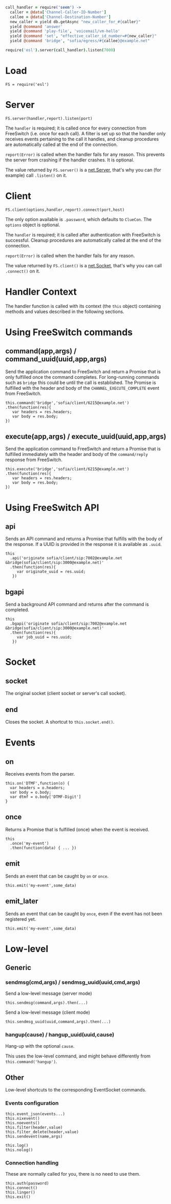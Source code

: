 ```coffeescript
call_handler = require('seem') ->
  caller = @data['Channel-Caller-ID-Number']
  callee = @data['Channel-Destination-Number']
  new_caller = yield db.getAsync "new_caller_for_#{caller}"
  yield @command 'answer'
  yield @command 'play-file', 'voicemail/vm-hello'
  yield @command 'set', "effective_caller_id_number=#{new_caller}"
  yield @command 'bridge', "sofia/egress/#{callee}@example.net"

require('esl').server(call_handler).listen(7000)
```

Load
====

    FS = require('esl')

Server
======

    FS.server(handler,report).listen(port)

The `handler` is required; it is called once for every connection from FreeSwitch (i.e. once for each call). A filter is set up so that the handler only receives events pertaining to the call it handles, and cleanup procedures are automatically called at the end of the connection.

`report(Error)` is called when the handler fails for any reason. This prevents the server from crashing if the handler crashes. It is optional.

The value returned by `FS.server()` is a [net.Server](https://nodejs.org/api/net.html#net_class_net_server), that's why you can (for example) call `.listen()` on it.

Client
======

    FS.client(options,handler,report).connect(port,host)

The only option available is `.password`, which defaults to `ClueCon`. The `options` object is optional.

The `handler` is required; it is called after authentication with FreeSwitch is successful. Cleanup procedures are automatically called at the end of the connection.

`report(Error)` is called when the handler fails for any reason.

The value returned by `FS.client()` is a [net.Socket](https://nodejs.org/api/net.html#net_class_net_socket), that's why you can call `.connect()` on it.

Handler Context
===============

The handler function is called with its context (the `this` object) containing methods and values described in the following sections.

Using FreeSwitch commands
=========================

command(app,args) / command_uuid(uuid,app,args)
-------

Send the application command to FreeSwitch and return a Promise that is only fulfilled once the command completes. For long-running commands such as `bridge` this could be until the call is established.
The Promise is fulfilled with the header and body of the `CHANNEL_EXECUTE_COMPLETE` event from FreeSwitch.

    this.command('bridge','sofia/client/6215@example.net')
    .then(function(res){
       var headers = res.headers;
       var body = res.body;
    })

execute(app,args) / execute_uuid(uuid,app,args)
-------

Send the application command to FreeSwitch and return a Promise that is fulfilled immediately with the header and body of the `command/reply` response from FreeSwitch.

    this.execute('bridge','sofia/client/6215@example.net')
    .then(function(res){
       var headers = res.headers;
       var body = res.body;
    })


Using FreeSwitch API
====================

api
---

Sends an API command and returns a Promise that fulfills with the body of the response. If a UUID is provided in the response it is available as `.uuid`.

    this
      .api('originate sofia/client/sip:7002@example.net &bridge(sofia/client/sip:3000@example.net)'
      .then(function(res){
         var originate_uuid = res.uuid;
       })

bgapi
-----

Send a background API command and returns after the command is completed.

    this
      .bgapi('originate sofia/client/sip:7002@example.net &bridge(sofia/client/sip:3000@example.net)'
      .then(function(res){
         var job_uuid = res.uuid;
       })

Socket
======

socket
------

The original socket (client socket or server's call socket).

end
---

Closes the socket. A shortcut to `this.socket.end()`.

Events
======

on
--

Receives events from the parser.

    this.on('DTMF',function(o) {
      var headers = o.headers;
      var body = o.body;
      var dtmf = o.body['DTMF-Digit']
    }

once
----

Returns a Promise that is fulfilled (once) when the event is received.

    this
      .once('my-event')
      .then(function(data) { ... })

emit
----

Sends an event that can be caught by `on` or `once`.

    this.emit('my-event',some_data)

emit_later
----------

Sends an event that can be caught by `once`, even if the event has not been registered yet.

    this.emit('my-event',some_data)

Low-level
=========

Generic
-------

### sendmsg(cmd,args) / sendmsg_uuid(uuid,cmd,args)

Send a low-level message (server mode)

    this.sendmsg(command,args).then(...)

Send a low-level message (client mode)

    this.sendmsg_uuid(uuid,command,args).then(...)

### hangup(cause) / hangup_uuid(uuid,cause)

Hang-up with the optional `cause`.

This uses the low-level command, and might behave differently from `this.command('hangup')`.

Other
-----

Low-level shortcuts to the corresponding EventSocket commands.

### Events configuration

    this.event_json(events...)
    this.nixevent()
    this.noevents()
    this.filter(header,value)
    this.filter_delete(header,value)
    this.sendevent(name,args)

    this.log()
    this.nolog()

### Connection handling

These are normally called for you, there is no need to use them.

    this.auth(password)
    this.connect()
    this.linger()
    this.exit()